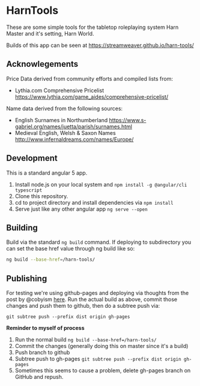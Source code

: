# HarnTools

These are some simple tools for the tabletop roleplaying system Harn Master and it's setting, Harn World.

Builds of this app can be seen at https://streamweaver.github.io/harn-tools/

## Acknowlegements

Price Data derived from community efforts and compiled lists from:
* Lythia.com Comprehensive Pricelist https://www.lythia.com/game_aides/comprehensive-pricelist/

Name data derived from the following sources:
* English Surnames in Northumberland https://www.s-gabriel.org/names/juetta/parish/surnames.html 
* Medieval English, Welsh & Saxon Names http://www.infernaldreams.com/names/Europe/


## Development
This is a standard angular 5 app. 

1. Install node.js on your local system and `npm install -g @angular/cli typescript`
1. Clone this repository.
1. cd to project directory and install dependencies via `npm install`
1. Serve just like any other angular app `ng serve --open`

## Building

Build via the standard `ng build` command. If deploying to subdirectory you can set the base href value through ng build like so:
```bash
ng build --base-href=/harn-tools/
```

## Publishing

For testing we're using github-pages and deploying via thoughts from the post by @cobyism [here](https://gist.github.com/cobyism/4730490).  Run the actual build as above, commit those changes and push them to github, then do a subtree push via:
```
git subtree push --prefix dist origin gh-pages
```

**Reminder to myself of process**
1. Run the normal build `ng build --base-href=/harn-tools/`
1. Commit the changes (generally doing this on master since it's a build)
1. Push branch to github
1. Subtree push to gh-pages `git subtree push --prefix dist origin gh-pages`
1. Sometimes this seems to cause a problem, delete gh-pages branch on GitHub and repush.

